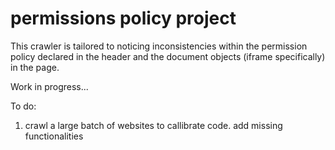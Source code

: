 # permissions policy project

This crawler is tailored to noticing inconsistencies within the permission policy declared in the header and the document objects (iframe specifically) in the page. 

Work in progress...

To do:

1. crawl a large batch of websites to callibrate code. add missing functionalities
